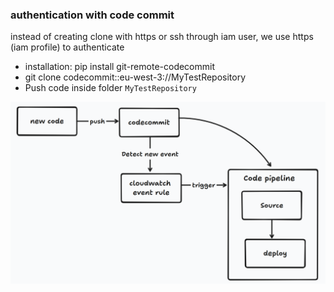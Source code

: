 ### authentication with code commit 
instead of creating clone with https or ssh through iam user, we use https (iam profile) to authenticate
- installation: pip install git-remote-codecommit
- git clone codecommit::eu-west-3://MyTestRepository
- Push code inside folder `MyTestRepository`

![alt text](image.png)